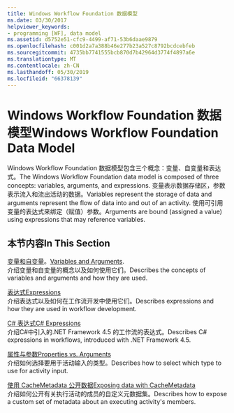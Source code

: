 ```yaml
---
title: Windows Workflow Foundation 数据模型
ms.date: 03/30/2017
helpviewer_keywords:
- programming [WF], data model
ms.assetid: d5752e51-cfc9-4499-af71-53b6daae9879
ms.openlocfilehash: c001d2a7a388b46e277b23a527c8792bcdcebfeb
ms.sourcegitcommit: 4735bb7741555bcb870d7b42964d3774f4897a6e
ms.translationtype: MT
ms.contentlocale: zh-CN
ms.lasthandoff: 05/30/2019
ms.locfileid: "66378139"
---
```

# <a name="windows-workflow-foundation-data-model"></a><span data-ttu-id="449e4-102">Windows Workflow Foundation 数据模型</span><span class="sxs-lookup"><span data-stu-id="449e4-102">Windows Workflow Foundation Data Model</span></span>
<span data-ttu-id="449e4-103">Windows Workflow Foundation 数据模型包含三个概念：变量、自变量和表达式。</span><span class="sxs-lookup"><span data-stu-id="449e4-103">The Windows Workflow Foundation data model is composed of three concepts: variables, arguments, and expressions.</span></span> <span data-ttu-id="449e4-104">变量表示数据存储区，参数表示流入和流出活动的数据。</span><span class="sxs-lookup"><span data-stu-id="449e4-104">Variables represent the storage of data and arguments represent the flow of data into and out of an activity.</span></span> <span data-ttu-id="449e4-105">使用可引用变量的表达式来绑定（赋值）参数。</span><span class="sxs-lookup"><span data-stu-id="449e4-105">Arguments are bound (assigned a value) using expressions that may reference variables.</span></span>  
  
## <a name="in-this-section"></a><span data-ttu-id="449e4-106">本节内容</span><span class="sxs-lookup"><span data-stu-id="449e4-106">In This Section</span></span>  
 <span data-ttu-id="449e4-107">[变量和自变量](variables-and-arguments.md)。</span><span class="sxs-lookup"><span data-stu-id="449e4-107">[Variables and Arguments](variables-and-arguments.md).</span></span>  
 <span data-ttu-id="449e4-108">介绍变量和自变量的概念以及如何使用它们。</span><span class="sxs-lookup"><span data-stu-id="449e4-108">Describes the concepts of variables and arguments and how they are used.</span></span>  
  
 [<span data-ttu-id="449e4-109">表达式</span><span class="sxs-lookup"><span data-stu-id="449e4-109">Expressions</span></span>](expressions.md)  
 <span data-ttu-id="449e4-110">介绍表达式以及如何在工作流开发中使用它们。</span><span class="sxs-lookup"><span data-stu-id="449e4-110">Describes expressions and how they are used in workflow development.</span></span>  
  
 [<span data-ttu-id="449e4-111">C# 表达式</span><span class="sxs-lookup"><span data-stu-id="449e4-111">C# Expressions</span></span>](csharp-expressions.md)  
 <span data-ttu-id="449e4-112">介绍C#中引入的.NET Framework 4.5 的工作流的表达式。</span><span class="sxs-lookup"><span data-stu-id="449e4-112">Describes C# expressions in workflows, introduced with .NET Framework 4.5.</span></span>  
  
 [<span data-ttu-id="449e4-113">属性与参数</span><span class="sxs-lookup"><span data-stu-id="449e4-113">Properties vs. Arguments</span></span>](properties-vs-arguments.md)  
 <span data-ttu-id="449e4-114">介绍如何选择要用于活动输入的类型。</span><span class="sxs-lookup"><span data-stu-id="449e4-114">Describes how to select which type to use for activity input.</span></span>  
  
 [<span data-ttu-id="449e4-115">使用 CacheMetadata 公开数据</span><span class="sxs-lookup"><span data-stu-id="449e4-115">Exposing data with CacheMetadata</span></span>](exposing-data-with-cachemetadata.md)  
 <span data-ttu-id="449e4-116">介绍如何公开有关执行活动的成员的自定义元数据集。</span><span class="sxs-lookup"><span data-stu-id="449e4-116">Describes how to expose a custom set of metadata about an executing activity's members.</span></span>
